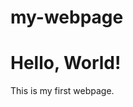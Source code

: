 # my-webpage
<!DOCTYPE html>
<html lang="en">
  <head>
    <meta charset="UTF-8">
    <meta name="viewport" content="width=device-width, initial-scale=1.0">
    <title>My First Webpage</title>
  </head>
  <body>
    <h1>Hello, World!</h1>
    <p>This is my first webpage.</p>
  </body>
</html>
